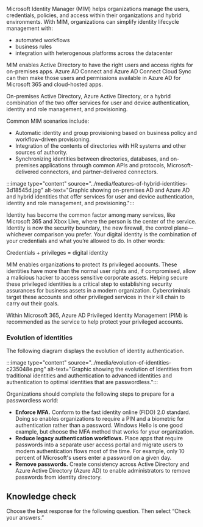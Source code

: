 Microsoft Identity Manager (MIM) helps organizations manage the users, credentials, policies, and access within their organizations and hybrid environments. With MIM, organizations can simplify identity lifecycle management with:

 -  automated workflows
 -  business rules
 -  integration with heterogenous platforms across the datacenter

MIM enables Active Directory to have the right users and access rights for on-premises apps. Azure AD Connect and Azure AD Connect Cloud Sync can then make those users and permissions available in Azure AD for Microsoft 365 and cloud-hosted apps.

On-premises Active Directory, Azure Active Directory, or a hybrid combination of the two offer services for user and device authentication, identity and role management, and provisioning.

Common MIM scenarios include:

 -  Automatic identity and group provisioning based on business policy and workflow-driven provisioning.
 -  Integration of the contents of directories with HR systems and other sources of authority.
 -  Synchronizing identities between directories, databases, and on-premises applications through common APIs and protocols, Microsoft-delivered connectors, and partner-delivered connectors.

:::image type="content" source="../media/features-of-hybrid-identities-3d18545d.jpg" alt-text="Graphic showing on-premises AD and Azure AD and hybrid identities that offer services for user and device authentication, identity and role management, and provisioning.":::


Identity has become the common factor among many services, like Microsoft 365 and Xbox Live, where the person is the center of the service. Identity is now the security boundary, the new firewall, the control plane—whichever comparison you prefer. Your digital identity is the combination of your credentials and what you’re allowed to do. In other words:

Credentials + privileges = digital identity

MIM enables organizations to protect its privileged accounts. These identities have more than the normal user rights and, if compromised, allow a malicious hacker to access sensitive corporate assets. Helping secure these privileged identities is a critical step to establishing security assurances for business assets in a modern organization. Cybercriminals target these accounts and other privileged services in their kill chain to carry out their goals.

Within Microsoft 365, Azure AD Privileged Identity Management (PIM) is recommended as the service to help protect your privileged accounts.

### Evolution of identities

The following diagram displays the evolution of identity authentication.

:::image type="content" source="../media/evolution-of-identities-c235048e.png" alt-text="Graphic showing the evolution of Identities from traditional identities and authentication to advanced identities and authentication to optimal identities that are passwordless.":::


Organizations should complete the following steps to prepare for a passwordless world:

 -  **Enforce MFA.** Conform to the fast identity online (FIDO) 2.0 standard. Doing so enables organizations to require a PIN and a biometric for authentication rather than a password. Windows Hello is one good example, but choose the MFA method that works for your organization.
 -  **Reduce legacy authentication workflows.** Place apps that require passwords into a separate user access portal and migrate users to modern authentication flows most of the time. For example, only 10 percent of Microsoft's users enter a password on a given day.
 -  **Remove passwords.** Create consistency across Active Directory and Azure Active Directory (Azure AD) to enable administrators to remove passwords from identity directory.

## Knowledge check

Choose the best response for the following question. Then select “Check your answers.”